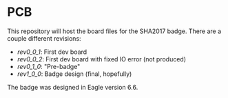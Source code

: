 # PCB
This repository will host the board files for the SHA2017 badge. There are a couple different revisions:
* _rev0_0_1_: First dev board
* _rev0_0_2_: First dev board with fixed IO error (not produced)
* _rev0_1_0_: "Pre-badge"
* _rev1_0_0_: Badge design (final, hopefully)

The badge was designed in Eagle version 6.6.
